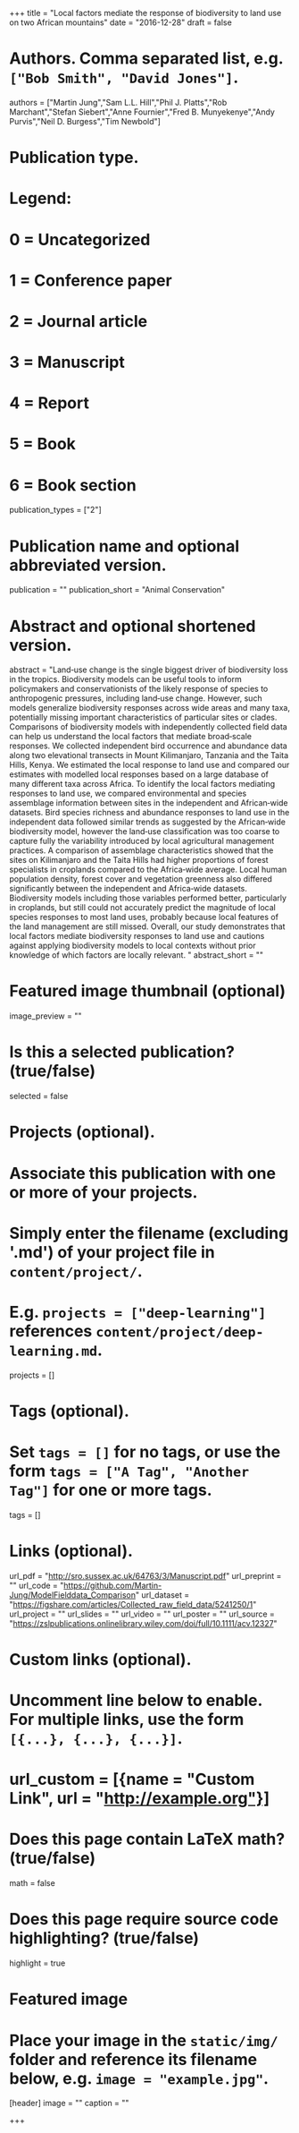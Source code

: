 +++
title = "Local factors mediate the response of biodiversity to land use on two African mountains"
date = "2016-12-28"
draft = false

# Authors. Comma separated list, e.g. `["Bob Smith", "David Jones"]`.
authors = ["Martin Jung","Sam L.L. Hill","Phil J. Platts","Rob Marchant","Stefan Siebert","Anne Fournier","Fred B. Munyekenye","Andy Purvis","Neil D. Burgess","Tim Newbold"]

# Publication type.
# Legend:
# 0 = Uncategorized
# 1 = Conference paper
# 2 = Journal article
# 3 = Manuscript
# 4 = Report
# 5 = Book
# 6 = Book section
publication_types = ["2"]

# Publication name and optional abbreviated version.
publication = ""
publication_short = "Animal Conservation"

# Abstract and optional shortened version.
abstract = "Land‐use change is the single biggest driver of biodiversity loss in the tropics. Biodiversity models can be useful tools to inform policymakers and conservationists of the likely response of species to anthropogenic pressures, including land‐use change. However, such models generalize biodiversity responses across wide areas and many taxa, potentially missing important characteristics of particular sites or clades. Comparisons of biodiversity models with independently collected field data can help us understand the local factors that mediate broad‐scale responses. We collected independent bird occurrence and abundance data along two elevational transects in Mount Kilimanjaro, Tanzania and the Taita Hills, Kenya. We estimated the local response to land use and compared our estimates with modelled local responses based on a large database of many different taxa across Africa. To identify the local factors mediating responses to land use, we compared environmental and species assemblage information between sites in the independent and African‐wide datasets. Bird species richness and abundance responses to land use in the independent data followed similar trends as suggested by the African‐wide biodiversity model, however the land‐use classification was too coarse to capture fully the variability introduced by local agricultural management practices. A comparison of assemblage characteristics showed that the sites on Kilimanjaro and the Taita Hills had higher proportions of forest specialists in croplands compared to the Africa‐wide average. Local human population density, forest cover and vegetation greenness also differed significantly between the independent and Africa‐wide datasets. Biodiversity models including those variables performed better, particularly in croplands, but still could not accurately predict the magnitude of local species responses to most land uses, probably because local features of the land management are still missed. Overall, our study demonstrates that local factors mediate biodiversity responses to land use and cautions against applying biodiversity models to local contexts without prior knowledge of which factors are locally relevant. "
abstract_short = ""

# Featured image thumbnail (optional)
image_preview = ""

# Is this a selected publication? (true/false)
selected = false

# Projects (optional).
#   Associate this publication with one or more of your projects.
#   Simply enter the filename (excluding '.md') of your project file in `content/project/`.
#   E.g. `projects = ["deep-learning"]` references `content/project/deep-learning.md`.
projects = []

# Tags (optional).
#   Set `tags = []` for no tags, or use the form `tags = ["A Tag", "Another Tag"]` for one or more tags.
tags = []

# Links (optional).
url_pdf = "http://sro.sussex.ac.uk/64763/3/Manuscript.pdf"
url_preprint = ""
url_code = "https://github.com/Martin-Jung/ModelFielddata_Comparison"
url_dataset = "https://figshare.com/articles/Collected_raw_field_data/5241250/1"
url_project = ""
url_slides = ""
url_video = ""
url_poster = ""
url_source = "https://zslpublications.onlinelibrary.wiley.com/doi/full/10.1111/acv.12327"

# Custom links (optional).
#   Uncomment line below to enable. For multiple links, use the form `[{...}, {...}, {...}]`.
# url_custom = [{name = "Custom Link", url = "http://example.org"}]

# Does this page contain LaTeX math? (true/false)
math = false

# Does this page require source code highlighting? (true/false)
highlight = true

# Featured image
# Place your image in the `static/img/` folder and reference its filename below, e.g. `image = "example.jpg"`.
[header]
image = ""
caption = ""

+++
